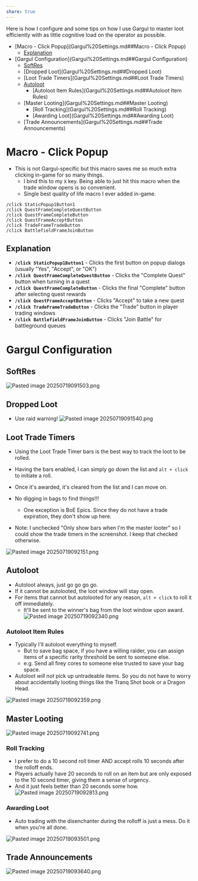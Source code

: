 ```yaml
---
share: true
---
```



Here is how I configure and some tips on how I use Gargul to master loot efficiently with as little cognitive load on the operator as possible.

- [Macro - Click Popup](Gargul%20Settings.md##Macro - Click Popup)
	- [Explanation](Gargul%20Settings.md##Explanation)
- [Gargul Configuration](Gargul%20Settings.md##Gargul Configuration)
	- [SoftRes](Gargul%20Settings.md##SoftRes)
	- [Dropped Loot](Gargul%20Settings.md##Dropped Loot)
	- [Loot Trade Timers](Gargul%20Settings.md##Loot Trade Timers)
	- [Autoloot](Gargul%20Settings.md##Autoloot)
		- [Autoloot Item Rules](Gargul%20Settings.md##Autoloot Item Rules)
	- [Master Looting](Gargul%20Settings.md##Master Looting)
		- [Roll Tracking](Gargul%20Settings.md##Roll Tracking)
		- [Awarding Loot](Gargul%20Settings.md##Awarding Loot)
	- [Trade Announcements](Gargul%20Settings.md##Trade Announcements)


# Macro - Click Popup 
- This is not Gargul-specific but this macro saves me so much extra clicking in-game for so many things.
    - I bind this to my `X` key. Being able to just hit this macro when the trade window opens is so convenient. 
    - Single best quality of life macro I ever added in-game.

```
/click StaticPopup1Button1
/click QuestFrameCompleteQuestButton
/click QuestFrameCompleteButton
/click QuestFrameAcceptButton
/click TradeFrameTradeButton
/click BattlefieldFrameJoinButton
```

## Explanation
- **`/click StaticPopup1Button1`** - Clicks the first button on popup dialogs (usually "Yes", "Accept", or "OK")
- **`/click QuestFrameCompleteQuestButton`** - Clicks the "Complete Quest" button when turning in a quest
- **`/click QuestFrameCompleteButton`** - Clicks the final "Complete" button after selecting quest rewards
- **`/click QuestFrameAcceptButton`** - Clicks "Accept" to take a new quest
- **`/click TradeFrameTradeButton`** - Clicks the "Trade" button in player trading windows
- **`/click BattlefieldFrameJoinButton`** - Clicks "Join Battle" for battleground queues


# Gargul Configuration
## SoftRes
![Pasted image 20250719091503.png](./0%20-%20Attachments/Pasted%20image%2020250719091503.png)

## Dropped Loot
- Use raid warning!
![Pasted image 20250719091540.png](./0%20-%20Attachments/Pasted%20image%2020250719091540.png)

## Loot Trade Timers
- Using the Loot Trade Timer bars is the best way to track the loot to be rolled.
- Having the bars enabled, I can simply go down the list and `alt + click` to initiate a roll. 
- Once it's awarded, it's cleared from the list and I can move on. 
- No digging in bags to find things!!!
    - One exception is BoE Epics. Since they do not have a trade expiration, they don't show up here. 

- Note: I unchecked "Only show bars when I'm the master looter" so I could show the trade timers in the screenshot. I keep that checked otherwise.

![Pasted image 20250719092151.png](./0%20-%20Attachments/Pasted%20image%2020250719092151.png)


## Autoloot
- Autoloot always, just go go go go.
- If it cannot be autolooted, the loot window will stay open. 
- For items that cannot but autolooted for any reason, `alt + click` to roll it off immediately. 
    - It'll be sent to the winner's bag from the loot window upon award.
![Pasted image 20250719092340.png](./0%20-%20Attachments/Pasted%20image%2020250719092340.png)

### Autoloot Item Rules
- Typically I'll autoloot everything to myself. 
    - But to save bag space, if you have a willing raider, you can assign items of a specific rarity threshold be sent to someone else.
    - e.g. Send all firey cores to someone else trusted to save your bag space.
- Autoloot _will not_ pick up untradeable items. So you do not have to worry about accidentally looting things like the Tranq Shot book or a Dragon Head.

![Pasted image 20250719092359.png](./0%20-%20Attachments/Pasted%20image%2020250719092359.png)


## Master Looting
![Pasted image 20250719092741.png](./0%20-%20Attachments/Pasted%20image%2020250719092741.png)

### Roll Tracking
- I prefer to do a 10 second roll timer AND accept rolls 10 seconds after the rolloff ends. 
- Players actually have 20 seconds to roll on an item but are only exposed to the 10 second timer, giving them a sense of urgency. 
- And it just feels better than 20 seconds some how.
![Pasted image 20250719092813.png](./0%20-%20Attachments/Pasted%20image%2020250719092813.png)

### Awarding Loot
- Auto trading with the disenchanter during the rolloff is just a mess. Do it when you're all done.

![Pasted image 20250719093501.png](./0%20-%20Attachments/Pasted%20image%2020250719093501.png)


## Trade Announcements
![Pasted image 20250719093640.png](./0%20-%20Attachments/Pasted%20image%2020250719093640.png)

